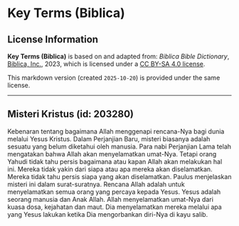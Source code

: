 # Key Terms (Biblica)

## License Information

**Key Terms (Biblica)** is based on and adapted from: _Biblica Bible Dictionary_, [Biblica, Inc.](https://www.biblica.com/), 2023, which is licensed under a [CC BY-SA 4.0 license](https://creativecommons.org/licenses/by-sa/4.0/legalcode.en).

This markdown version (created `2025-10-20`) is provided under the same license.



--------------------------------

## Misteri Kristus (id: 203280)

Kebenaran tentang bagaimana Allah menggenapi rencana\-Nya bagi dunia melalui Yesus Kristus. Dalam Perjanjian Baru, misteri biasanya adalah sesuatu yang belum diketahui oleh manusia. Para nabi Perjanjian Lama telah mengatakan bahwa Allah akan menyelamatkan umat\-Nya. Tetapi orang Yahudi tidak tahu persis bagaimana atau kapan Allah akan melakukan hal ini. Mereka tidak yakin dari siapa atau apa mereka akan diselamatkan. Mereka tidak tahu persis siapa yang akan diselamatkan. Paulus menjelaskan misteri ini dalam surat\-suratnya. Rencana Allah adalah untuk menyelamatkan semua orang yang percaya kepada Yesus. Yesus adalah seorang manusia dan Anak Allah. Allah menyelamatkan umat\-Nya dari kuasa dosa, kejahatan dan maut. Dia menyelamatkan mereka melalui apa yang Yesus lakukan ketika Dia mengorbankan diri\-Nya di kayu salib.


